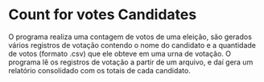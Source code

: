 # Count for votes Candidates

O programa realiza uma contagem de votos de uma eleição, são gerados vários registros
de votação contendo o nome do candidato e a quantidade de votos
(formato .csv) que ele obteve em uma urna de votação. O programa lê os registros de votação a partir de um
arquivo, e daí gera um relatório consolidado com os totais de cada
candidato.

